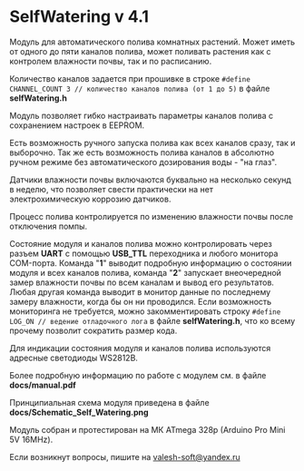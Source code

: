 # SelfWatering v 4.1

Модуль для автоматического полива комнатных растений. Может иметь от одного до пяти каналов полива, может поливать растения как с контролем влажности почвы, так и по расписанию.

Количество каналов задается при прошивке в строке `#define CHANNEL_COUNT 3 // количество каналов полива (от 1 до 5)` в файле **selfWatering.h**

Модуль позволяет гибко настраивать параметры каналов полива с сохранением настроек в EEPROM.

Есть возможность ручного запуска полива как всех каналов сразу, так и выборочно. Так же есть возможность полива каналов в абсолютно ручном режиме без автоматического дозирования воды - "на глаз".

Датчики влажности почвы включаются буквально на несколько секунд в неделю, что позволяет свести практически на нет электрохимическую коррозию датчиков.

Процесс полива контролируется по изменению влажности почвы после отключения помпы.

Состояние модуля и каналов полива можно контролировать через разъем **UART** с помощью **USB_TTL** переходника и любого монитора COM-порта. Команда "**1**" выводит подробную информацию о состоянии модуля и всех каналов полива, команда "**2**" запускает внеочередной замер влажности почвы по всем каналам и вывод его результатов. Любая другая команда выводит в монитор данные по последнему замеру влажности, когда бы он ни проводился. Если возможность мониторинга не требуется, можно закомментировать строку `#define LOG_ON // ведение отладочного лога` в файле **selfWatering.h**, что ко всему прочему позволит сократить размер кода.

Для индикации состояния модуля и каналов полива используются адресные светодиоды WS2812B.

Более подробную информацию по работе с модулем см. в файле **docs/manual.pdf**

Принципиальная схема модуля приведена в файле **docs/Schematic_Self_Watering.png**

Модуль собран и протестирован на МК ATmega 328p (Arduino Pro Mini 5V 16MHz).

Если возникнут вопросы, пишите на valesh-soft@yandex.ru 